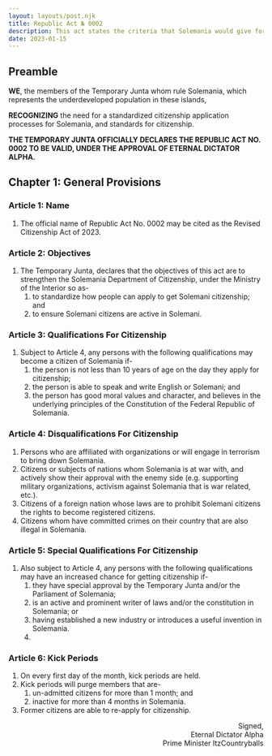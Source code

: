 ```yaml
---
layout: layouts/post.njk
title: Republic Act № 0002
description: This act states the criteria that Solemania would give for citizenship application processes, and the standards for citizenship.
date: 2023-01-15
---
```


## Preamble 
<p>
<b>WE</b>, the members of the Temporary Junta whom rule Solemania, which represents the underdeveloped population in these islands,

<b>RECOGNIZING</b> the need for a standardized citizenship application processes for Solemania, and standards for citizenship.

<b>THE TEMPORARY JUNTA OFFICIALLY DECLARES THE REPUBLIC ACT NO. 0002 TO BE VALID, UNDER THE APPROVAL OF ETERNAL DICTATOR ALPHA.</b>
</p>

## Chapter 1: General Provisions

### Article 1: Name
<ol class="numeral">
    <li>The official name of Republic Act No. 0002 may be cited as the Revised Citizenship Act of 2023.</li>
</ol>

### Article 2: Objectives
<ol class="numeral">
    <li>The Temporary Junta, declares that the objectives of this act are to strengthen the Solemania Department of Citizenship, under the Ministry of the Interior so as-
        <ol class="alpha list-inside">
            <li>to standardize how people can apply to get Solemani citizenship; and</li>
            <li>to ensure Solemani citizens are active in Solemani.</li>
        </ol>
    </li>
</ol>

### Article 3: Qualifications For Citizenship
<ol class="numeral">
    <li>Subject to Article 4, any persons with the following qualifications may become a citizen of Solemania if-
        <ol class="alpha list-inside">
            <li>the person is not less than 10 years of age on the day they apply for citizenship;</li>
            <li>the person is able to speak and write English or Solemani; and</li>
            <li>the person has good moral values and character, and believes in the underlying principles of the Constitution of the Federal Republic of Solemania.</li>
        </ol>
    </li>
</ol>

### Article 4: Disqualifications For Citizenship
<ol class="alpha">
    <li>Persons who are affiliated with organizations or will engage in terrorism to bring down Solemania.</li>
    <li>Citizens or subjects of nations whom Solemania is at war with, and actively show their approval with the enemy side (e.g. supporting military organizations, activism against Solemania that is war related, etc.).</li>
    <li>Citizens of a foreign nation whose laws are to prohibit Solemani citizens the rights to become registered citizens.</li>
    <li>Citizens whom have committed crimes on their country that are also illegal in Solemania.</li>
</ol>

### Article 5: Special Qualifications For Citizenship
<ol class="numeral">
    <li>Also subject to Article 4, any persons with the following qualifications may have an increased chance for getting citizenship if-
        <ol class="alpha">
            <li>they have special approval by the Temporary Junta and/or the Parliament of Solemania;</li>
            <li>is an active and prominent writer of laws and/or the constitution in Solemania; or</li>
            <li>having established a new industry or introduces a useful invention in Solemania.<li>
        </ol>
    </li>
</ol>

### Article 6: Kick Periods
<ol class="numeral">
    <li>On every first day of the month, kick periods are held.</li>
    <li>Kick periods will purge members that are-
        <ol class="alpha">
            <li>un-admitted citizens for more than 1 month; and</li>
            <li>inactive for more than 4 months in Solemania.</li>
        </ol>
    </li>
    <li>Former citizens are able to re-apply for citizenship.</li> 
</ol>

<p class="p-15">
<div style="text-align:right;">
Signed,<br>
Eternal Dictator Alpha<br>
Prime Minister ItzCountryballs
</div>
</p>